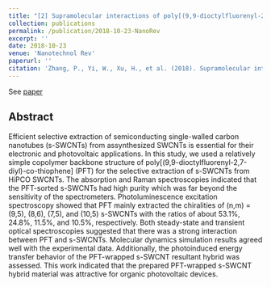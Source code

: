 ```yaml
---
title: "[2] Supramolecular interactions of poly[(9,9-dioctylfluorenyl-2,7-diyl)-co-thiophene] with single-walled carbon nanotubes"
collection: publications
permalink: /publication/2018-10-23-NanoRev
excerpt: ''
date: 2018-10-23
venue: 'Nanotechnol Rev'
paperurl: ''
citation: 'Zhang, P., Yi, W., Xu, H., et al. (2018). Supramolecular interactions of poly [(9, 9-dioctylfluorenyl-2, 7-diyl)-co-thiophene] with single-walled carbon nanotubes. Nanotechnology Reviews, 7(6), 487-495.'
---
```

See [paper](https://www.degruyter.com/document/doi/10.1515/ntrev-2018-0041/html)

## Abstract
Efficient selective extraction of semiconducting single-walled carbon nanotubes (s-SWCNTs) from assynthesized SWCNTs is essential for their electronic and photovoltaic applications. In this study, we used a relatively simple copolymer backbone structure of poly[(9,9-dioctylfluorenyl-2,7-diyl)-co-thiophene] (PFT) for the selective extraction of s-SWCNTs from HiPCO SWCNTs. The absorption and Raman spectroscopies indicated that the PFT-sorted s-SWCNTs had high purity which was far beyond the sensitivity of the spectrometers. Photoluminescence excitation spectroscopy showed that PFT mainly extracted the chiralities of (n,m) = (9,5), (8,6), (7,5), and (10,5) s-SWCNTs with the ratios of about 53.1%, 24.8%, 11.5%, and 10.5%, respectively. Both steady-state and transient optical spectroscopies suggested that there was a strong interaction between PFT and s-SWCNTs. Molecular dynamics simulation results agreed well with the experimental data. Additionally, the photoinduced energy transfer behavior of the PFT-wrapped s-SWCNT resultant hybrid was assessed. This work indicated that the prepared PFT-wrapped s-SWCNT hybrid material was attractive for organic photovoltaic devices.

